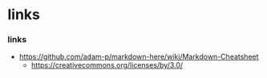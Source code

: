 # links

### links
* https://github.com/adam-p/markdown-here/wiki/Markdown-Cheatsheet
   * https://creativecommons.org/licenses/by/3.0/ 

